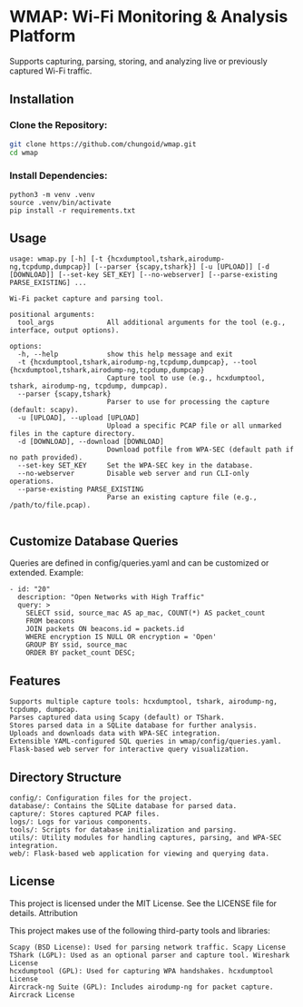 # WMAP: Wi-Fi Monitoring & Analysis Platform

Supports capturing, parsing, storing, and analyzing live or previously captured Wi-Fi traffic.

## Installation

### Clone the Repository:

```bash
git clone https://github.com/chungoid/wmap.git
cd wmap
```
### Install Dependencies:
```
python3 -m venv .venv
source .venv/bin/activate
pip install -r requirements.txt
```

## Usage
```
usage: wmap.py [-h] [-t {hcxdumptool,tshark,airodump-ng,tcpdump,dumpcap}] [--parser {scapy,tshark}] [-u [UPLOAD]] [-d [DOWNLOAD]] [--set-key SET_KEY] [--no-webserver] [--parse-existing PARSE_EXISTING] ...

Wi-Fi packet capture and parsing tool.

positional arguments:
  tool_args             All additional arguments for the tool (e.g., interface, output options).

options:
  -h, --help            show this help message and exit
  -t {hcxdumptool,tshark,airodump-ng,tcpdump,dumpcap}, --tool {hcxdumptool,tshark,airodump-ng,tcpdump,dumpcap}
                        Capture tool to use (e.g., hcxdumptool, tshark, airodump-ng, tcpdump, dumpcap).
  --parser {scapy,tshark}
                        Parser to use for processing the capture (default: scapy).
  -u [UPLOAD], --upload [UPLOAD]
                        Upload a specific PCAP file or all unmarked files in the capture directory.
  -d [DOWNLOAD], --download [DOWNLOAD]
                        Download potfile from WPA-SEC (default path if no path provided).
  --set-key SET_KEY     Set the WPA-SEC key in the database.
  --no-webserver        Disable web server and run CLI-only operations.
  --parse-existing PARSE_EXISTING
                        Parse an existing capture file (e.g., /path/to/file.pcap).


```

## Customize Database Queries

Queries are defined in config/queries.yaml and can be customized or extended. Example:
```
- id: "20"
  description: "Open Networks with High Traffic"
  query: >
    SELECT ssid, source_mac AS ap_mac, COUNT(*) AS packet_count
    FROM beacons
    JOIN packets ON beacons.id = packets.id
    WHERE encryption IS NULL OR encryption = 'Open'
    GROUP BY ssid, source_mac
    ORDER BY packet_count DESC;
```
## Features

    Supports multiple capture tools: hcxdumptool, tshark, airodump-ng, tcpdump, dumpcap.
    Parses captured data using Scapy (default) or TShark.
    Stores parsed data in a SQLite database for further analysis.
    Uploads and downloads data with WPA-SEC integration.
    Extensible YAML-configured SQL queries in wmap/config/queries.yaml.
    Flask-based web server for interactive query visualization.

## Directory Structure

    config/: Configuration files for the project.
    database/: Contains the SQLite database for parsed data.
    capture/: Stores captured PCAP files.
    logs/: Logs for various components.
    tools/: Scripts for database initialization and parsing.
    utils/: Utility modules for handling captures, parsing, and WPA-SEC integration.
    web/: Flask-based web application for viewing and querying data.

## License

This project is licensed under the MIT License. See the LICENSE file for details.
Attribution

This project makes use of the following third-party tools and libraries:

    Scapy (BSD License): Used for parsing network traffic. Scapy License
    TShark (LGPL): Used as an optional parser and capture tool. Wireshark License
    hcxdumptool (GPL): Used for capturing WPA handshakes. hcxdumptool License
    Aircrack-ng Suite (GPL): Includes airodump-ng for packet capture. Aircrack License